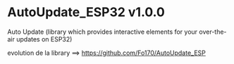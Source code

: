 # AutoUpdate_ESP32 v1.0.0
Auto Update (library which provides interactive elements for your over-the-air updates on ESP32)

evolution de la library ==> https://github.com/Fo170/AutoUpdate_ESP
